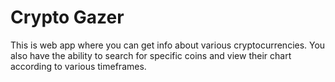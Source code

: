 # Crypto Gazer

This is web app where you can get info about various cryptocurrencies. You also have the ability to search for specific coins and view their chart according to various timeframes.
